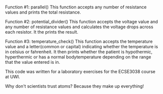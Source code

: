 Function #1: parallel()
  This function accepts any number of resistance values and prints the total resistance.

Function #2: potential_divider()
  This function accepts the voltage value and any number of resistance values and calculates the voltage drops across each resistor. It the prints the result.

Function #3: temperature_check()
  This function accepts the temperature value and a letter(common or capital) indicating whether the temperature is in celsius or fahrenheit. It then 
  prints whether the patient is hypothermic, hyperthermic or has a normal bodytemperature depending on the range that the value entered is in.
  

This code was written for a laboratory exercises for the ECSE3038 course at UWI.


Why don't scientists trust atoms?
Because they make up everything!
